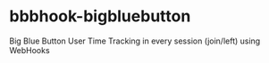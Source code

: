 # bbbhook-bigbluebutton
Big Blue Button User Time Tracking in every session (join/left) using WebHooks
